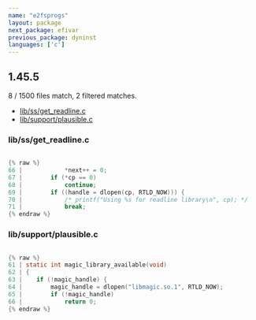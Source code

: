```yaml
---
name: "e2fsprogs"
layout: package
next_package: efivar
previous_package: dyninst
languages: ['c']
---
```

## 1.45.5
8 / 1500 files match, 2 filtered matches.

 - [lib/ss/get_readline.c](#libssget_readlinec)
 - [lib/support/plausible.c](#libsupportplausiblec)

### lib/ss/get_readline.c

```c

{% raw %}
66 | 			*next++ = 0;
67 | 		if (*cp == 0)
68 | 			continue;
69 | 		if ((handle = dlopen(cp, RTLD_NOW))) {
70 | 			/* printf("Using %s for readline library\n", cp); */
71 | 			break;
{% endraw %}

```
### lib/support/plausible.c

```c

{% raw %}
61 | static int magic_library_available(void)
62 | {
63 | 	if (!magic_handle) {
64 | 		magic_handle = dlopen("libmagic.so.1", RTLD_NOW);
65 | 		if (!magic_handle)
66 | 			return 0;
{% endraw %}

```